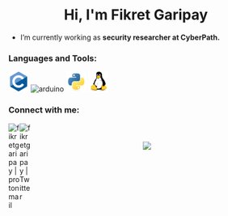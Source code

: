 <h1 align="center">Hi, I'm Fikret Garipay</h1>

- I’m currently working as **security researcher at CyberPath.**

<h3 align="left">Languages and Tools:</h3>
<p align="left"> </a> <img src="https://raw.githubusercontent.com/devicons/devicon/master/icons/c/c-original.svg" alt="c" width="40" height="40"/> <img src="https://cdn.worldvectorlogo.com/logos/arduino-1.svg" alt="arduino" width="40" height="40"/> <img src="https://raw.githubusercontent.com/devicons/devicon/master/icons/python/python-original.svg" alt="python" width="40" height="40"/> <img src="https://raw.githubusercontent.com/devicons/devicon/master/icons/linux/linux-original.svg" alt="linux" width="40" height="40"/> </a> </p>

### Connect with me:
[<img align="left" alt="fikretgaripay | protonmail" width="22px" src="https://cdn.jsdelivr.net/npm/simple-icons@v3/icons/protonmail.svg" />][protonmail]
[<img align="left" alt="fikretgaripay | Twitter" width="22px" src="https://cdn.jsdelivr.net/npm/simple-icons@v3/icons/twitter.svg" />][twitter]

<br>
<br>

<div align="center">
  <a href="https://tryhackme.com/p/erdos" target="_blank">
    <img src="https://user-images.githubusercontent.com/58850695/119458080-089f9000-bd45-11eb-9681-1e383fc262a4.png" align="center">
  </a>
</div>

[protonmail]: mailto:fikretgaripay@protonmail.com
[twitter]: https://twitter.com/dos63326064
